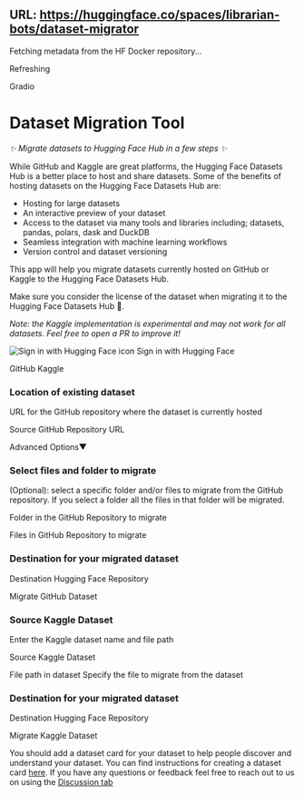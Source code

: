 ## URL: https://huggingface.co/spaces/librarian-bots/dataset-migrator

Fetching metadata from the HF Docker repository...

Refreshing

Gradio

# Dataset Migration Tool

_✨ Migrate datasets to Hugging Face Hub in a few steps ✨_

While GitHub and Kaggle are great platforms, the Hugging Face Datasets Hub is a better place to host and share datasets.
Some of the benefits of hosting datasets on the Hugging Face Datasets Hub are:

- Hosting for large datasets
- An interactive preview of your dataset
- Access to the dataset via many tools and libraries including; datasets, pandas, polars, dask and DuckDB
- Seamless integration with machine learning workflows
- Version control and dataset versioning

This app will help you migrate datasets currently hosted on GitHub or Kaggle to the Hugging Face Datasets Hub.

Make sure you consider the license of the dataset when migrating it to the Hugging Face Datasets Hub 🤗.

_Note: the Kaggle implementation is experimental and may not work for all datasets. Feel free to open a PR to improve it!_

![Sign in with Hugging Face icon](https://huggingface.co/front/assets/huggingface_logo-noborder.svg) Sign in with Hugging Face

GitHub Kaggle

### Location of existing dataset

URL for the GitHub repository where the dataset is currently hosted

Source GitHub Repository URL

Advanced Options▼

### Select files and folder to migrate

(Optional): select a specific folder and/or files to migrate from the GitHub repository. If you select a folder all the files in that folder will be migrated.

Folder in the GitHub Repository to migrate

Files in GitHub Repository to migrate

### Destination for your migrated dataset

Destination Hugging Face Repository

Migrate GitHub Dataset

### Source Kaggle Dataset

Enter the Kaggle dataset name and file path

Source Kaggle Dataset

File path in dataset
Specify the file to migrate from the dataset

### Destination for your migrated dataset

Destination Hugging Face Repository

Migrate Kaggle Dataset

You should add a dataset card for your dataset to help people discover and understand your dataset. You can find instructions for creating a dataset card [here](https://huggingface.co/docs/datasets/dataset_card).
If you have any questions or feedback feel free to reach out to us on using the [Discussion tab](https://huggingface.co/spaces/librarian-bots/github-to-huggingface-dataset-migration-tool/discussions/1)
